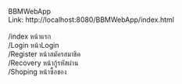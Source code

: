 BBMWebApp <br>
Link: http://localhost:8080/BBMWebApp/index.html <br><br>
/index หน้าแรก <br>
/Login หน้าLogin <br>
/Register หน้าสมัครสมาชิค <br>
/Recovery หน้ากู้รหัสผ่าน <br>
/Shoping หน้าซื้อของ <br>
